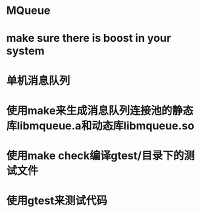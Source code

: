
MQueue
======

make sure there is boost in your system
======
单机消息队列
======

使用make来生成消息队列连接池的静态库libmqueue.a和动态库libmqueue.so
======
使用make check编译gtest/目录下的测试文件
======

使用gtest来测试代码
======
